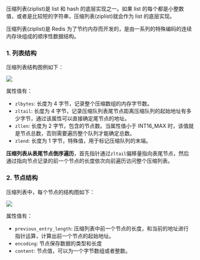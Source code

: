 压缩列表(ziplist)是 list 和 hash 的底层实现之一。如果 list 的每个都是小整数值，或者是比较短的字符串，压缩列表(ziplist)就会作为 list 的底层实现。

压缩列表(ziplist)是 Redis 为了节约内存而开发的，是由一系列的特殊编码的连续内存块组成的顺序性数据结构。

### 1. 列表结构

压缩列表结构图例如下：

![](http://cnd.qiniu.lin07ux.cn/markdown/1558873859484.png)

属性值有：

* `zlbytes`: 长度为 4 字节，记录整个压缩数组的内存字节数。
* `zltail`: 长度为 4 字节，记录压缩队列表尾节点距离压缩队列的起始地址有多少字节，通过该属性可以直接确定尾节点的地址。
* `zllen`: 长度为 2 字节，包含的节点数。当属性值小于 INT16_MAX 时，该值就是节点总数，否则需要遍历整个队列才能确定总数。
* `zlend`: 长度为 1 字节，特殊值，用于标记压缩队列的末端。

**压缩列表从表尾节点倒序遍历**，首先指针通过`zltail`偏移量指向表尾节点，然后通过指向节点记录的前一个节点的长度依次向前遍历访问整个压缩列表。

### 2. 节点结构

压缩列表中，每个节点的结构图如下：

![](http://cnd.qiniu.lin07ux.cn/markdown/1558873910012.png)

属性值有：

* `previous_entry_length`: 压缩列表中前一个节点的长度，和当前的地址进行指针运算，计算出前一个节点的起始地址。
* `encoding`: 节点保存数据的类型和长度
* `content`: 节点值，可以为一个字节数组或者整数。

